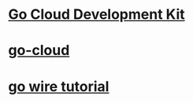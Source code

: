 
# [Go Cloud Development Kit](https://gocloud.dev/)

# [go-cloud](https://github.com/google/go-cloud)

# [go wire tutorial](https://github.com/google/wire/tree/main/_tutorial)